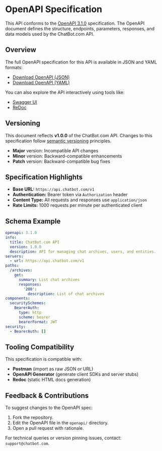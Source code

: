 # OpenAPI Specification

This API conforms to the [OpenAPI 3.1.0](https://spec.openapis.org/oas/latest.html) specification. The OpenAPI document defines the structure, endpoints, parameters, responses, and data models used by the ChatBot.com API.

## Overview

The full OpenAPI specification for this API is available in JSON and YAML formats:

- [Download OpenAPI (JSON)](../../openapi/chatbot-api.json)
- [Download OpenAPI (YAML)](../../openapi/chatbot-api.yaml)

You can also explore the API interactively using tools like:

- [Swagger UI](https://editor.swagger.io/)
- [ReDoc](https://redocly.github.io/redoc/)

## Versioning

This document reflects **v1.0.0** of the ChatBot.com API. Changes to this specification follow [semantic versioning](https://semver.org/) principles.

- **Major** version: Incompatible API changes
- **Minor** version: Backward-compatible enhancements
- **Patch** version: Backward-compatible bug fixes

## Specification Highlights

- **Base URL:** `https://api.chatbot.com/v1`
- **Authentication:** Bearer token via `Authorization` header
- **Content Type:** All requests and responses use `application/json`
- **Rate Limits:** 1000 requests per minute per authenticated client

## Schema Example

```yaml
openapi: 3.1.0
info:
  title: ChatBot.com API
  version: 1.0.0
  description: API for managing chat archives, users, and entities.
servers:
  - url: https://api.chatbot.com/v1
paths:
  /archives:
    get:
      summary: List chat archives
      responses:
        '200':
          description: List of chat archives
components:
  securitySchemes:
    BearerAuth:
      type: http
      scheme: bearer
      bearerFormat: JWT
security:
  - BearerAuth: []
```

## Tooling Compatibility

This specification is compatible with:

- **Postman** (import as raw JSON or URL)
- **OpenAPI Generator** (generate client SDKs and server stubs)
- **Redoc** (static HTML docs generation)

## Feedback & Contributions

To suggest changes to the OpenAPI spec:

1. Fork the repository.
2. Edit the OpenAPI file in the `openapi/` directory.
3. Open a pull request with rationale.

For technical queries or version pinning issues, contact: `support@chatbot.com`.

